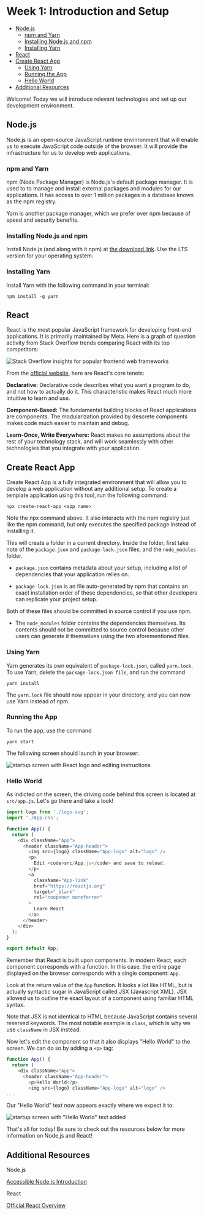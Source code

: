 # Week 1: Introduction and Setup

- [Node.js](#nodejs)
  - [npm and Yarn](#npm-and-yarn)
  - [Installing Node.js and npm](#installing-nodejs-and-npm)
  - [Installing Yarn](#installing-yarn)
- [React](#react)
- [Create React App](#create-react-app)
  - [Using Yarn](#using-yarn)
  - [Running the App](#running-the-app)
  - [Hello World](#hello-world)
- [Additional Resources](#additional-resources)

Welcome! Today we will introduce relevant technologies and set up our development environment.


## Node.js
Node.js is an open-source JavaScript runtime envinronment that will enable us to execute JavaScript code outside of the browser. It will provide the infrastructure for us to develop web applications.

### npm and Yarn
npm (Node Package Manager) is Node.js's default package manager. It is used to to manage and install external packages and modules for our applications. It has access to over 1 million packages in a database known as the npm registry.

Yarn is another package manager, which we prefer over npm because of speed and security benefits.

### Installing Node.js and npm
Install Node.js (and along with it npm) at [the download link](https://nodejs.org/en/download/). Use the LTS version for your operating system.

### Installing Yarn
Install Yarn with the following command in your terminal:

```
npm install -g yarn
```

## React
React is the most popular JavaScript framework for developing front-end applications. It is primarily maintained by Meta. Here is a graph of question activity from Stack Overflow trends comparing React with its top competitors:

![Stack Overflow insights for popular frontend web frameworks](./images/frontend-popularity.png)

From the [official website](https://reactjs.org/), here are React's core tenets:

**Declarative:**
Declarative code describes what you want a program to do, and not how to actually do it. This characteristic makes React much more intuitive to learn and use.

**Component-Based:**
The fundamental building blocks of React applications are components. The modularization provided by descrete components makes code much easier to maintain and debug.

**Learn-Once, Write Everywhere:**
React makes no assumptions about the rest of your technology stack, and will work seamlessly with other technologies that you integrate with your application.

## Create React App
Create React App is a fully integrated environment that will allow you to develop a web application without any additional setup. To create a template application using this tool, run the following command:

```
npx create-react-app <app name>
```

Note the npx command above. It also interacts with the npm registry just like the npm command, but only executes the specified package instead of installing it.

This will create a folder in a current directory. Inside the folder, first take note of the `package.json` and `package-lock.json` files, and the `node_modules` folder. 

* `package.json` contains metadata about your setup, including a list of dependencies that your application relies on. 

* `package-lock.json` is an file auto-generated by npm that contains an exact installation order of these dependencies, so that other developers can replicate your project setup. 

Both of these files should be committed in source control if you use npm. 

* The `node_modules` folder contains the dependencies themselves. Its contents should not be committed to source control because other users can generate it themselves using the two aforementioned files.

### Using Yarn
Yarn generates its own equivalent of `package-lock.json`, called `yarn.lock`. To use Yarn, delete the `package-lock.json file`, and run the command

```
yarn install
```

The `yarn.lock` file should now appear in your directory, and you can now use Yarn instead of npm.

### Running the App
To run the app, use the command
```
yarn start
```

The following screen should launch in your browser:

![startup screen with React logo and editing instructions](./images/react-startup.png)

### Hello World

As indicted on the screen, the driving code behind this screen is located at `src/app.js`. Let's go there and take a look!

```js
import logo from './logo.svg';
import './App.css';

function App() {
  return (
    <div className="App">
      <header className="App-header">
        <img src={logo} className="App-logo" alt="logo" />
        <p>
          Edit <code>src/App.js</code> and save to reload.
        </p>
        <a
          className="App-link"
          href="https://reactjs.org"
          target="_blank"
          rel="noopener noreferrer"
        >
          Learn React
        </a>
      </header>
    </div>
  );
}

export default App;
```

Remember that React is built upon components. In modern React, each component corresponds with a function. In this case, the entire page displayed on the browser corresponds with a single component: `App`. 

Look at the return value of the `App` function. It looks a lot like HTML, but is actually syntactic sugar in JavaScript called JSX (Javascript XML). JSX allowed us to outline the exact layout of a component using familiar HTML syntax.

Note that JSX is not identical to HTML because JavaScript contains several reserved keywords. The most notable example is ```class```, which is why we use ```className``` in JSX instead.

Now let's edit the component so that it also displays "Hello World" to the screen. We can do so by adding a `<p>` tag:

```js
function App() {
  return (
    <div className="App">
      <header className="App-header">
        <p>Hello World</p>
        <img src={logo} className="App-logo" alt="logo" />
...
```

Our "Hello World" text now appears exactly where we expect it to:

![startup screen with "Hello World" text added](./images/hello-world.png)

That's all for today! Be sure to check out the resources below for more information on Node.js and React!

## Additional Resources

Node.js

[Accessible Node.js Introduction](https://www.tutorialspoint.com/nodejs/nodejs_introduction.htm)

React

[Official React Overview](https://reactjs.org/docs/getting-started.html)